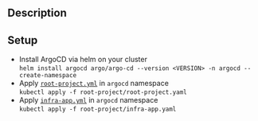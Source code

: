 ## Description

## Setup
- Install ArgoCD via helm on your cluster  
`helm install argocd argo/argo-cd --version <VERSION> -n argocd --create-namespace`
- Apply [`root-project.yml`](root-project/root-project.yml) in `argocd` namespace  
`kubectl apply -f root-project/root-project.yaml`
- Apply [`infra-app.yml`](root-project/infra-app.yml) in `argocd` namespace  
`kubectl apply -f root-project/infra-app.yaml`